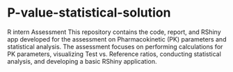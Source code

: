# P-value-statistical-solution
R intern Assessment
This repository contains the code, report, and RShiny app developed for the assessment on Pharmacokinetic (PK) parameters and statistical analysis. The assessment focuses on performing calculations for PK parameters, visualizing Test vs. Reference ratios, conducting statistical analysis, and developing a basic RShiny application.
